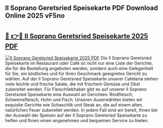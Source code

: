 ## Il Soprano Geretsried Speisekarte PDF Download Online 2025 vF5no

# <h2><a href="http://gc99qqx.nevu.top/?p=Il+Soprano+Geretsried+Speisekarte">🔗 👉🔴 Il Soprano Geretsried Speisekarte 2025 PDF</a></h2>

[![Il Soprano Geretsried Speisekarte 2025 PDF](https://i.imgur.com/dBaPXMq.png)](http://gc99qqx.nevu.top/?p=Il+Soprano+Geretsried+Speisekarte)
Die Il Soprano Geretsried Speisekarte im Restaurant oder Café ist nicht nur eine Liste der Gerichte, die für die Bestellung angeboten werden, sondern auch eine Gelegenheit für Sie, ein köstliches und für Ihren Geschmack geeignetes Gericht zu wählen. Auf der Il Soprano Geretsried Speisekarte unserer Cafeteria stehen viele leichte und frische Salate, die mit frischem Gemüse und Obst zubereitet werden. Für Fleischliebhaber gibt es auf unserer Il Soprano Geretsried Speisekarte eine Auswahl an Gerichten: Rindfleisch, Schweinefleisch, Huhn und Fisch. Unseren Auserwählten bieten wir exquisite Gerichte wie Schaschlik und Steak an, die auf einem alten, natürlichen Feuer zubereitet werden. In jedem Fall sind wir bereit, Ihnen bei der Auswahl der Speisen auf der Il Soprano Geretsried Speisekarte zu helfen und Ihnen einen angenehmen und bequemen Service zu bieten.
